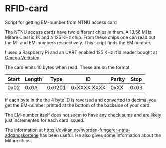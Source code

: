 # RFID-card
Script for getting EM-number from NTNU access card

The NTNU access cards have two different chips in them. A 13.56 MHz Mifare Classic 1K and a 125 KHz chip. From these chips one can read out the M- and EM-numbers respectively. This script finds the EM number.

I used a Raspberry Pi and an UART enabled 125 KHz rfid reader bought at [Omega Verksted](omegav.no). 

The card emits 10 bytes when read. These are on the format

| Start | Length | Type   | ID          | Parity | Stop |
|-------|--------|--------|-------------|--------|------|
| 0x02  | 0x0A   | 0x0201 | 0xXXXX XXXX | 0xXX   | 0x03 |

If each byte in the the 4 byte ID is reversed and converted to decimal you get the EM-number printed at the bottom of the backside of your card.

The EM-number itself does not seem to have any check sums and are likely just incremented for each card issued.


The information at https://dvikan.no/hvordan-fungerer-ntnu-adgangskortene has been useful. He also gives some information about the Mifare chips. 
